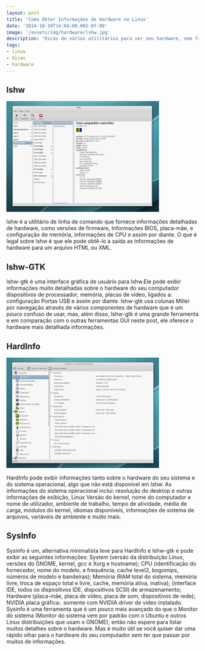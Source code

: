 ```yaml
---
layout: post
title: 'Como Obter Informações de Hardware no Linux'
date: '2014-10-19T14:04:00.001-07:00'
image: '/assets/img/hardware/lshw.jpg'
description: "Dicas de vários utilitários para ver seu hardware, sem falar dos mais conhecidos: lspci,..."
tags:
- linux
- dicas
- hardware
---
```



## lshw

![Como Obter Informações de Hardware no Linux](/assets/img/hardware/lshw0.jpg "Como Obter Informações de Hardware no Linux")

lshw  é a  utilitário de linha de comando   que fornece informações detalhadas de hardware, como versões de firmware,   Informações BIOS, placa-mãe, e configuração de memória, informações de CPU e assim por diante. O que é legal sobre lshw é que ele pode obtê-lo a  saída as informações de hardware para um arquivo HTML ou XML. 

## lshw-GTK 

lshw-gtk é uma interface gráfica de usuário para lshw.Ele pode exibir informações muito detalhadas sobre o hardware do seu computador dispositivos de processador, memória, placas de vídeo, ligados a: configuração Portas USB e assim por diante. lshw-gtk usa colunas Miller por   navegação através de vários componentes de hardware que é um pouco confuso de usar, mas, além disso, lshw-gtk é uma grande ferramenta e em comparação com o outras ferramentas GUI neste post, ele oferece o hardware mais detalhada informações.
  
## HardInfo

![Como Obter Informações de Hardware no Linux](/assets/img/hardware/hardinfo.jpg "Como Obter Informações de Hardware no Linux")
 
HardInfo pode exibir informações tanto sobre o hardware do seu sistema e do sistema operacional, algo que não está disponível em lshw.
As informações do sistema operacional   inclui: resolução do desktop e outras informações de exibição, Linux Versão do kernel, nome do computador e nome de utilizador, ambiente de trabalho, tempo de atividade,   média de carga, módulos do kernel, idiomas disponíveis, informações de sistema de arquivos, variáveis ​​de ambiente e muito mais.

  
## SysInfo

Sysinfo é um, alternativa minimalista leve para HardInfo e lshw-gtk e pode exibir as seguintes informações: System (versão da distribuição Linux, versões do GNOME, kernel, gcc e Xorg e hostname);  CPU (identificação do fornecedor, nome do modelo, a frequência, cache level2, bogomips, números de modelo e bandeiras);  Memória (RAM total do sistema, memória livre, troca de espaço total e livre, cache, memória ativa, inativa);  (interface IDE, todos os dispositivos IDE, dispositivos SCSI) de armazenamento;  Hardware (placa-mãe, placa de vídeo, placa de som, dispositivos de rede);  NVIDIA placa gráfica:. somente com NVIDIA driver de vídeo instalado. Sysinfo é uma ferramenta que é um pouco mais avançado do que o Monitor do sistema   (Monitor do sistema vem por padrão com o Ubuntu e outros Linux distribuições que usam o GNOME), então não espere para listar muitos detalhes sobre o hardware. Mas é muito útil se você quiser dar uma rápido olhar para o hardware do seu computador sem ter que passar por muitos de informações. 

<script async src="https://pagead2.googlesyndication.com/pagead/js/adsbygoogle.js"></script>

<!-- Informat -->
<ins class="adsbygoogle"
 style="display:block"
 data-ad-client="ca-pub-2838251107855362"
 data-ad-slot="2327980059"
 data-ad-format="auto"
 data-full-width-responsive="true"></ins>

<script>
(adsbygoogle = window.adsbygoogle || []).push({});
</script>

